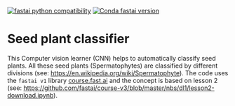 [![fastai python compatibility](https://img.shields.io/pypi/pyversions/fastai.svg)](https://pypi.python.org/pypi/fastai)
[![Conda fastai version](https://img.shields.io/conda/v/fastai/fastai.svg)](https://anaconda.org/fastai/fastai)

# Seed plant classifier

This Computer vision learner (CNN) helps to automatically classify seed plants. All these seed plants (Spermatophytes) are classified by different divisions (see: https://en.wikipedia.org/wiki/Spermatophyte). The code uses the `fastai v1` library [course.fast.ai](http://course.fast.ai) and the concept is based on lesson 2 (see: https://github.com/fastai/course-v3/blob/master/nbs/dl1/lesson2-download.ipynb).
